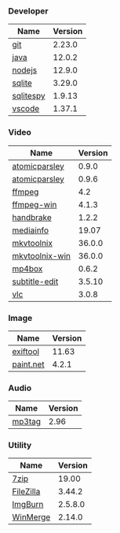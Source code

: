 
### Developer
Name                                                                                | Version
----                                                                                | -------
[git](https://github.com/git-for-windows/git/releases)                              | 2.23.0
[java](http://www.oracle.com/technetwork/java/javase/downloads/index.html)          | 12.0.2
[nodejs](https://nodejs.org/en/download/current/)                                   | 12.9.0
[sqlite](http://www.sqlite.org/download.html)                                       | 3.29.0
[sqlitespy](http://www.yunqa.de/delphi/doku.php/products/sqlitespy/index)           | 1.9.13
[vscode](https://code.visualstudio.com/updates)                                     | 1.37.1

### Video
Name                                                                                | Version
----                                                                                | -------
[atomicparsley](http://sourceforge.net/projects/atomicparsley/files/atomicparsley/) | 0.9.0
[atomicparsley](https://bitbucket.org/jonhedgerows/atomicparsley/downloads)         | 0.9.6
[ffmpeg](http://www.ffmpeg.org/download.html)                                       | 4.2
[ffmpeg-win](http://ffmpeg.zeranoe.com/builds/)                                     | 4.1.3
[handbrake](http://handbrake.fr/downloads.php)                                      | 1.2.2
[mediainfo](http://mediaarea.net/us/MediaInfo/Download/Windows)                     | 19.07
[mkvtoolnix](http://www.bunkus.org/videotools/mkvtoolnix/downloads.html)            | 36.0.0
[mkvtoolnix-win](http://www.fosshub.com/MKVToolNix.html)                            | 36.0.0
[mp4box](http://gpac.wp.mines-telecom.fr/mp4box/)                                   | 0.6.2
[subtitle-edit](https://github.com/SubtitleEdit/subtitleedit/releases)              | 3.5.10
[vlc](https://www.videolan.org/vlc/download-windows.html)                           | 3.0.8

### Image
Name                                                                                | Version
----                                                                                | -------
[exiftool](http://www.sno.phy.queensu.ca/~phil/exiftool/)                           | 11.63
[paint.net](http://www.getpaint.net/download.html)                                  | 4.2.1

### Audio
Name                                                                                | Version
----                                                                                | -------
[mp3tag](http://www.mp3tag.de/en/download.html)                                     | 2.96

### Utility
Name                                                                                | Version
----                                                                                | -------
[7zip](http://www.7-zip.org/download.html)                                          | 19.00
[FileZilla](https://filezilla-project.org/download.php?show_all=1)                  | 3.44.2
[ImgBurn](http://www.imgburn.com/index.php?act=download)                            | 2.5.8.0
[WinMerge](http://winmerge.org/downloads/)                                          | 2.14.0
